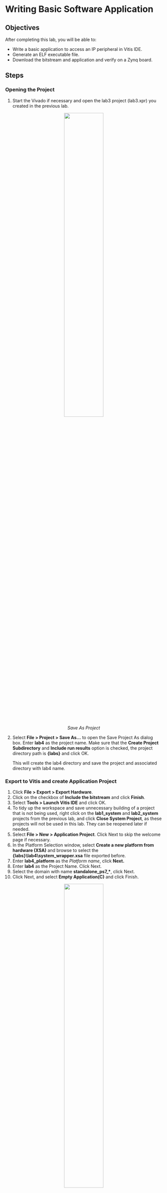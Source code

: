 # Writing Basic Software Application

## Objectives

After completing this lab, you will be able to:
*	Write a basic application to access an IP peripheral in Vitis IDE.
*	Generate an ELF executable file.
*	Download the bitstream and application and verify on a Zynq board.

## Steps

### Opening the Project

1.	Start the Vivado if necessary and open the lab3 project (lab3.xpr) you created in the previous lab.
 <p align="center">
    <img src ="pics/lab4/1_saveproject.jpg" width="50%" height="50%"/>
    </p>
    <p align = "center">
    <i>Save As Project</i>
    </p>

2.	Select **File > Project > Save As…** to open the Save Project As dialog box. Enter **lab4** as the project name.  Make sure that the **Create Project Subdirectory** and **Include run results** option is checked, the project directory path is **{labs}** and click OK.

    This will create the lab4 directory and save the project and associated directory with lab4 name.

### Export to Vitis and create Application Project

1.	Click **File > Export > Export Hardware**.
1.	Click on the checkbox of **Include the bitstream** and click **Finish**.
1.	Select **Tools > Launch Vitis IDE** and click OK.
1.	To tidy up the workspace and save unnecessary building of a project that is not being used, right click on the **lab1_system** and **lab2_system** projects from the previous lab, and click **Close System Project**, as these projects will not be used in this lab. They can be reopened later if needed.
1. 	Select **File > New > Application Project**. Click Next to skip the welcome page if necessary.
1.  In the Platform Selection window, select **Create a new platform from hardware (XSA)** and browse to select the **{labs}\lab4\system_wrapper.xsa** file exported before.
1. Enter **lab4_platform** as the _Platform name_, click **Next.**
1.	Enter **lab4** as the Project Name. Click Next.
1.  Select the domain with name **standalone_ps7_\***, click Next.
1.	Click Next, and select **Empty Application(C)** and click Finish.
 <p align="center">
    <img src ="pics/lab4/2_importsources.jpg" width="50%" height="50%"/>
    </p>
    <p align = "center">
    <i>İmport Sources</i>
    </p>

11. Expand **lab4** in the project view and right-click in the **src** folder and select **Import Sources...**.
12. Browse to select the **sources\lab4** folder, click Open Folder.
   <p align="center">
    <img src ="pics/lab4/3_importsources2.jpg" width="50%" height="50%"/>
    </p>
    <p align = "center">
    <i>Select Lab4.c</i>
    </p>

13. Select **lab4.c** and click Finish to add the file to the project. (Ignore any errors for now).
1.	Open **lab4_platform > platform.spr** from the Explorer.
1. Click **Board Support Package** under standalone_ps7_cortexa9_0.
1.	Click on **Documentation link** corresponding to buttons peripheral under the Peripheral Drivers section to open the documentation in a default browser window.  As our led_ip is very similar to GPIO, we look at the mentioned documentation.
    <p align="center">
    <img src ="pics/lab4/4_Accessing device driver documentation.jpg" width="80%" height="80%"/>
    </p>
    <p align = "center">
    <i>Accessing device driver documentation</i>
    </p>

1.	View the various C and Header files associated with the _GPIO_ by clicking Files at the top of the page.
1.	Double-click on lab4.c in the Project Explorer view to open the file.  This will populate the **Outline** tab.  
1.	Double click on **xgpio.h** in the Outline view on the right of the screen and review the contents of the file to see the available function calls for the GPIO (You need to close the xgpio.h file first.).

    <p align="center">
    <img src ="pics/lab4/5_outline.jpg" width="30%" height="60%"/>
    </p>
    <p align = "center">
    <i>Outline View</i>
    </p>


    The following steps must be performed in your software application to enable reading from the GPIO: 1) Initialize the GPIO, 2) Set data direction, and 3) Read the data

    Find the descriptions for the following functions:

    **XGpio_Initialize(XGpio \*InstancePtr, u16 DeviceId)**
    _InstancePtr_ is a pointer to an XGpio instance.  The memory the pointer references must be pre-allocated by the caller.  Further calls to manipulate the component through the XGpio API must be made with this pointer.

    _DeviceId_ is the unique id of the device controlled by this XGpio component.  Passing in a device id associates the generic XGpio instance to a specific device, as chosen by the caller or application developer.

    **XGpio_SetDataDirection(XGpio \*InstancePtr, unsigned Channel, u32 DirectionMask)**

    _InstancePtr_ is a pointer to the XGpio instance to be worked on.

    _Channel_ contains the channel of the GPIO (1 or 2) to operate on.

    _DirectionMask_ is a bitmask specifying which bits are inputs and which are outputs.  Bits set to 0 are output and bits set to 1 are input.  

    **XGpio_DiscreteRead(XGpio \*InstancePtr, unsigned channel)**

    _InstancePtr_ is a pointer to the XGpio instance to be worked on.

    _Channel_ contains the channel of the GPIO (1 or 2) to operate on
1.	Open the header file **xparameters.h** by double-clicking on **xparameters.h** in the Outline tab

     The **xparameters.h** file contains the address map for peripherals in the system. This file is generated from the hardware platform description from Vivado. Find the following **#define** used to identify the switches peripheral:
    ```C
    #define XPAR_SWITCHES_DEVICE_ID 1
    ```
    > Note the number might be different.

    Notice the other **#define XPAR_SWITCHES*** statements in this section for the switches peripheral, and in particular the address of the peripheral defined by **XPAR_SWITCHES_BASEADDR**

     <p align="center">
    <img src ="pics/lab4/6_modify.jpg" width="80%" height="80%"/>
    </p>
    <p align = "center">
    <i> Modify Lab4.c </i>
    </p>

1.	Modify line 14 of lab4.c to use this macro (#define) in the XGpio_Initialize function.
1.	Do the same for the **BUTTONS**; find the macro (#define) for the **BUTTONS** peripheral in **xparameters.h**, and modify line 17 in lab4.c, and save the file.
	>Macro refers a to "pattern" that shows how a certain input should be mapped to an output. The macros here are defined in the xparameters.h file (which you should take a look at).

    ```C
    14   XGpio_Initialize(&dip, XPAR_SWITCHES_DEVICE_ID); // Modify this
    15   XGpio_SetDataDirection(&dip, 1, 0xffffffff);
    16
    17   XGpio_Initialize(&push, XPAR_BUTTONS_DEVICE_ID); // Modify this
    18   XGpio_SetDataDirection(&push, 1, 0xffffffff);

    ```
1. **Build** the project.
    >If there are any errors, check and fix your code. Your C code will eventually read the value of the switches and output it to the led_ip.

1.	Open **lab4_platform > platform.spr** from Explorer and click **Board Support Package** under standalone_ps7*, click on **Modify BSP Settings**.
2.	Select **drivers** on the left (under Overview)
3.	If the led_ip driver has not already been selected, select Generic under the Driver column for led_ip to access the dropdown menu. From the dropdown menu, select **led_ip**, and click OK.

    <p align="center">
    <img src ="pics/lab4/7_packagesettings.jpg" width="80%" height="80%"/>
    </p>
    <p align = "center">
    <i> Assign led_ip driver </i>
    </p>

###	Examine the Driver code

The driver code was generated automatically when the IP template was created. The driver includes higher level functions which can be called from the user application. The driver will implement the low level functionality used to control your peripheral.

1.	In windows explorer, browse to **led_ip\ip_repo\led_ip_1.0\drivers\led_ip_v1_0\src**
Notice the files in this directory and open **led_ip.c**. This file only includes the header file for the IP.
2.	Close led_ip.c and open the header file **led_ip.h** and notice the macros:

    ```C
    LED_IP_mWriteReg( … )
    LED_IP_mReadReg( … )
    ```
    e.g: search for the macro name LED_IP_mWriteReg:

    ```C
    /**
        *
        * Write a value to a LED_IP register. A 32 bit write is performed.
        * If the component is implemented in a smaller width, only the least
        * significant data is written.
        *
        * @param   BaseAddress is the base address of the LED_IP device.
        * @param   RegOffset is the register offset from the base to write to.
        * @param   Data is the data written to the register.
        *
        * @return  None.
        *
        * @note
        * C-style signature:
        * 	void LED_IP_mWriteReg(Xuint32 BaseAddress, unsigned RegOffset,    Xuint32 Data)
        *
        */
    #define LED_IP_mWriteReg(BaseAddress, RegOffset, Data) \
            Xil_Out32((BaseAddress) + (RegOffset), (Xuint32)(Data))
    ```
    For this driver, you can see the macros are aliases to the lower level functions **Xil_Out32( )** and **Xil_Out32( )**. The macros in this file make up the higher level API of the led_ip driver. If you are writing your own driver for your own IP, you will need to use low level functions like these to read and write from your IP as required. The low level hardware access functions are wrapped in your driver making it easier to use your IP in an Application project.

3.	Modify your C code (see figure below, or you can find modified code in lab4_sol.c from the **sources\lab4** folder) to echo the dip switch settings on the LEDs by using the led_ip driver API macros, and save the application.

4.	Include the header file:

    ```C
    #include "led_ip.h"
    ```

5.	Include the function to write to the IP (insert before the for loop):
    ```C
    LED_IP_mWriteReg(XPAR_LED_IP_S_AXI_BASEADDR, 0, dip_check);
    ```

    Remember that the hardware address for a peripheral (e.g. the macro **XAR_LED_IP_S_AXI_BASEADDR** in the line above) can be found in xparameters.h

    ```C
    #include "xparameters.h"
    #include "xgpio.h"
    #include "led_ip.h"
    //====================================================

    int main (void)
    {

    XGpio dip, push;
    int i, psb_check, dip_check;

    xil_printf("-- Start of the Program --\r\n");

    XGpio_Initialize(&dip, XPAR_SWITCHES_DEVICE_ID); // Modify this
    XGpio_SetDataDirection(&dip, 1, 0xffffffff);

    XGpio_Initialize(&push, XPAR_BUTTONS_DEVICE_ID); // Modify this
    XGpio_SetDataDirection(&push, 1, 0xffffffff);


    while (1)
    {
        psb_check = XGpio_DiscreteRead(&push, 1);
        xil_printf("Push Buttons Status %x\r\n", psb_check);
        dip_check = XGpio_DiscreteRead(&dip, 1);
        xil_printf("DIP Switch Status %x\r\n", dip_check);

        // output dip switches value on LED_ip device
        LED_IP_mWriteReg(XPAR_LED_IP_S_AXI_BASEADDR, 0, dip_check);

        for (i=0; i<9999999; i++);
    }
    }
    ```
    <p align="center">
    <img src ="pics/lab4/8_kod.jpg" width="75%" height="80%"/>
    </p>
    <p align = "center">
    <i> Modify Lab4.c </i>
    </p>
6.	Save the file and build the project.

### Verify in Hardware

1.	Make sure that micro-USB cable(s) is(are) connected between the board and the PC. Change the boot mode to JTAG. Turn ON the power of the board.
1. Open the **Vitis Serial Terminal** and add a connection to the corresponding port.
1. Right-click **lab4_system > lab4** and select **Launch Hardware (Single Application Debug)**.

4. Click **Run**. You should see the following output on the Terminal tab.
    <p align="center">
    <img src ="pics/lab4/9_vitisçıktı.jpg" width="45%" height="80%"/>
    </p>
    <p align = "center">
    <i> Connect to serial port </i>
    </p>

    >Note: Setting the DIP switches and push buttons will change the results displayed.

3.	**Exit** Vitis and Vivado.
4.	**Power OFF** the board.

## Conclusion

Use Vitis IDE to define, develop, and integrate the software components of the embedded system.  You can define a device driver interface for each of the peripherals and the processor.  Vitis imports an XSA file, creates a corresponding MSS file and lets you update the settings so you can develop the software side of the processor system.  You can then develop and compile peripheral-specific functional software and generate the executable file from the compiled object code and libraries.